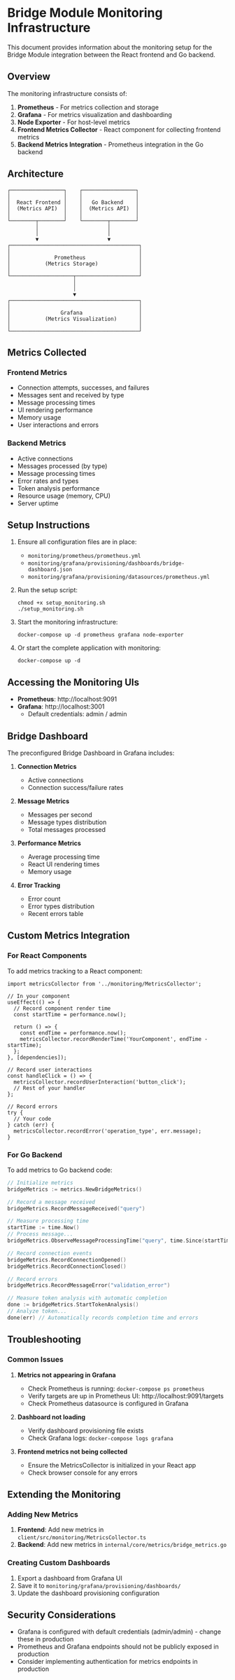 # Bridge Module Monitoring Infrastructure

This document provides information about the monitoring setup for the Bridge Module integration between the React frontend and Go backend.

## Overview

The monitoring infrastructure consists of:

1. **Prometheus** - For metrics collection and storage
2. **Grafana** - For metrics visualization and dashboarding
3. **Node Exporter** - For host-level metrics
4. **Frontend Metrics Collector** - React component for collecting frontend metrics
5. **Backend Metrics Integration** - Prometheus integration in the Go backend

## Architecture

```
┌─────────────────┐    ┌─────────────────┐
│                 │    │                 │
│  React Frontend │    │   Go Backend    │
│  (Metrics API)  │    │  (Metrics API)  │
│                 │    │                 │
└────────┬────────┘    └────────┬────────┘
         │                      │
         │                      │
         ▼                      ▼
┌─────────────────────────────────────────┐
│                                         │
│              Prometheus                 │
│           (Metrics Storage)             │
│                                         │
└────────────────────┬────────────────────┘
                     │
                     │
                     ▼
┌─────────────────────────────────────────┐
│                                         │
│                Grafana                  │
│           (Metrics Visualization)       │
│                                         │
└─────────────────────────────────────────┘
```

## Metrics Collected

### Frontend Metrics
- Connection attempts, successes, and failures
- Messages sent and received by type
- Message processing times
- UI rendering performance
- Memory usage
- User interactions and errors

### Backend Metrics
- Active connections
- Messages processed (by type)
- Message processing times
- Error rates and types
- Token analysis performance
- Resource usage (memory, CPU)
- Server uptime

## Setup Instructions

1. Ensure all configuration files are in place:
   - `monitoring/prometheus/prometheus.yml`
   - `monitoring/grafana/provisioning/dashboards/bridge-dashboard.json`
   - `monitoring/grafana/provisioning/datasources/prometheus.yml`

2. Run the setup script:
   ```
   chmod +x setup_monitoring.sh
   ./setup_monitoring.sh
   ```

3. Start the monitoring infrastructure:
   ```
   docker-compose up -d prometheus grafana node-exporter
   ```

4. Or start the complete application with monitoring:
   ```
   docker-compose up -d
   ```

## Accessing the Monitoring UIs

- **Prometheus**: http://localhost:9091
- **Grafana**: http://localhost:3001
  - Default credentials: admin / admin

## Bridge Dashboard

The preconfigured Bridge Dashboard in Grafana includes:

1. **Connection Metrics**
   - Active connections
   - Connection success/failure rates

2. **Message Metrics**
   - Messages per second
   - Message types distribution
   - Total messages processed

3. **Performance Metrics**
   - Average processing time
   - React UI rendering times
   - Memory usage

4. **Error Tracking**
   - Error count
   - Error types distribution
   - Recent errors table

## Custom Metrics Integration

### For React Components

To add metrics tracking to a React component:

```tsx
import metricsCollector from '../monitoring/MetricsCollector';

// In your component
useEffect(() => {
  // Record component render time
  const startTime = performance.now();
  
  return () => {
    const endTime = performance.now();
    metricsCollector.recordRenderTime('YourComponent', endTime - startTime);
  };
}, [dependencies]);

// Record user interactions
const handleClick = () => {
  metricsCollector.recordUserInteraction('button_click');
  // Rest of your handler
};

// Record errors
try {
  // Your code
} catch (err) {
  metricsCollector.recordError('operation_type', err.message);
}
```

### For Go Backend

To add metrics to Go backend code:

```go
// Initialize metrics
bridgeMetrics := metrics.NewBridgeMetrics()

// Record a message received
bridgeMetrics.RecordMessageReceived("query")

// Measure processing time
startTime := time.Now()
// Process message...
bridgeMetrics.ObserveMessageProcessingTime("query", time.Since(startTime))

// Record connection events
bridgeMetrics.RecordConnectionOpened()
bridgeMetrics.RecordConnectionClosed()

// Record errors
bridgeMetrics.RecordMessageError("validation_error")

// Measure token analysis with automatic completion
done := bridgeMetrics.StartTokenAnalysis()
// Analyze token...
done(err) // Automatically records completion time and errors
```

## Troubleshooting

### Common Issues

1. **Metrics not appearing in Grafana**
   - Check Prometheus is running: `docker-compose ps prometheus`
   - Verify targets are up in Prometheus UI: http://localhost:9091/targets
   - Check Prometheus datasource is configured in Grafana

2. **Dashboard not loading**
   - Verify dashboard provisioning file exists
   - Check Grafana logs: `docker-compose logs grafana`

3. **Frontend metrics not being collected**
   - Ensure the MetricsCollector is initialized in your React app
   - Check browser console for any errors

## Extending the Monitoring

### Adding New Metrics

1. **Frontend**: Add new metrics in `client/src/monitoring/MetricsCollector.ts`
2. **Backend**: Add new metrics in `internal/core/metrics/bridge_metrics.go`

### Creating Custom Dashboards

1. Export a dashboard from Grafana UI
2. Save it to `monitoring/grafana/provisioning/dashboards/`
3. Update the dashboard provisioning configuration

## Security Considerations

- Grafana is configured with default credentials (admin/admin) - change these in production
- Prometheus and Grafana endpoints should not be publicly exposed in production
- Consider implementing authentication for metrics endpoints in production
